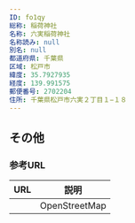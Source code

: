 ```yaml
---
ID: fo1qy
総称: 稲荷神社
名称: 六実稲荷神社
名称読み: null
別名: null
都道府県: 千葉県
区域: 松戸市
緯度: 35.7927935
経度: 139.991575
郵便番号: 2702204
住所: 千葉県松戸市六実２丁目１−１８
---
```


## その他

### 参考URL

| URL | 説明          |
| --- | ------------- |
|     | OpenStreetMap |
